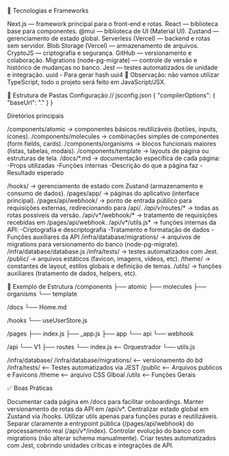 📌 Tecnologias e Frameworks

Next.js — framework principal para o front-end e rotas.
React — biblioteca base para componentes.
@mui — biblioteca de UI (Material UI).
Zustand — gerenciamento de estado global.
Serverless (Vercel) — backend e rotas sem servidor.
Blob Storage (Vercel) — armazenamento de arquivos.
CryptoJS — criptografia e segurança.
GitHub — versionamento e colaboração.
Migrations (node-pg-migrate) — controle de versão e histórico de mudanças no banco.
Jest — testes automatizados de unidade e integração.
uuid - Para gerar hash uui4
🔎 Observação: não vamos utilizar TypeScript, todo o projeto será feito em JavaScript/JSX.

📂 Estrutura de Pastas
Configuração
// jsconfig.json
{
  "compilerOptions": {
    "baseUrl": "."
  }
}

Diretórios principais

/components/atomic → componentes básicos reutilizáveis (botões, inputs, ícones).
/components/molecules → combinações simples de componentes (form fields, cards).
/components/organisms → blocos funcionais maiores (listas, tabelas, modais).
/components/template → layouts de página ou estruturas de tela.
/docs/*.md → documentação específica de cada página:
-Props utilizadas
-Funções internas
-Descrição do que a página faz
-Resultado esperado

/hooks/ → gerenciamento de estado com Zustand (armazenamento e consumo de dados).
/pages/app/ → páginas do aplicativo (interface principal).
/pages/api/webhook/ → ponto de entrada público para requisições externas, redirecionando para /api/*.
/api/v*/routes/* → todas as rotas possíveis da versão.
/api/v*/webhook/* → tratamento de requisições recebidas em /pages/api/webhook.
/api/v*/utils.js* → funções internas da API:
-Criptografia e descriptografia
-Tratamento e formatação de dados
-Funções auxiliares da API
/infra/database/migrations/ → arquivos de migrations para versionamento do banco (node-pg-migrate).
/infra/database/database.js
/infra/tests/ → testes automatizados com Jest.
/public/ → arquivos estáticos (favicon, imagens, vídeos, etc).
/theme/ → constantes de layout, estilos globais e definição de temas.
/utils/ → funções auxiliares (tratamento de dados, helpers, etc).

🌳 Exemplo de Estrutura
/components
  ├── atomic
  ├── molecules
  ├── organisms
  └── template

/docs
  └── Home.md

/hooks
  └── useUserStore.js

/pages
  ├── index.js
  ├── _app.js
  ├── app
  └── api
      └── webhook

/api
  └── V1
      ├── routes
      └── index.js <-- Orquestrador
      └── utils.js

/infra/database/
/infra/database/migrations/ <-- versionamento do bd
/infra/tests/ <-- Testes automatizados via JEST 
/public <-- Arquivos publicos e Favicons
/theme <-- arquivo CSS Glboal
/utils <--  Funções Gerais 

✅ Boas Práticas

Documentar cada página em /docs para facilitar onboardings.
Manter versionamento de rotas da API em /api/v*.
Centralizar estado global em Zustand via /hooks.
Utilizar utils apenas para funções puras e reutilizáveis.
Separar claramente a entrypoint pública (/pages/api/webhook) do processamento real (/api/v*/index).
Controlar evolução do banco com migrations (não alterar schema manualmente).
Criar testes automatizados com Jest, cobrindo unidades críticas e integrações de API.